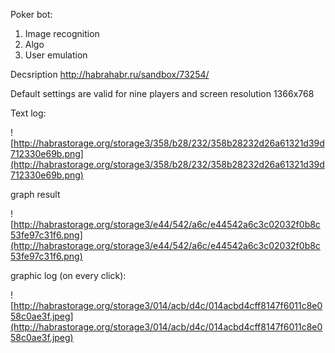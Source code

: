 Poker bot:
  1. Image recognition
  1. Algo
  1. User emulation

Decsription
http://habrahabr.ru/sandbox/73254/

Default settings are valid for nine players and screen resolution 1366x768

Text log:

![http://habrastorage.org/storage3/358/b28/232/358b28232d26a61321d39d712330e69b.png](http://habrastorage.org/storage3/358/b28/232/358b28232d26a61321d39d712330e69b.png)

graph result

![http://habrastorage.org/storage3/e44/542/a6c/e44542a6c3c02032f0b8c53fe97c31f6.png](http://habrastorage.org/storage3/e44/542/a6c/e44542a6c3c02032f0b8c53fe97c31f6.png)

graphic log (on every click):

![http://habrastorage.org/storage3/014/acb/d4c/014acbd4cff8147f6011c8e058c0ae3f.jpeg](http://habrastorage.org/storage3/014/acb/d4c/014acbd4cff8147f6011c8e058c0ae3f.jpeg)